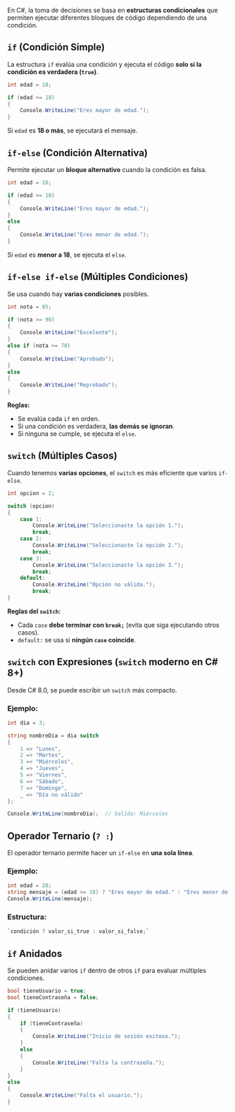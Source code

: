 En C#, la toma de decisiones se basa en **estructuras condicionales** que permiten ejecutar diferentes bloques de código dependiendo de una condición.

## `if` (Condición Simple)

La estructura `if` evalúa una condición y ejecuta el código **solo si la condición es verdadera (`true`)**.

```csharp
int edad = 18;

if (edad >= 18)
{
    Console.WriteLine("Eres mayor de edad.");
}
```

Si `edad` es **18 o más**, se ejecutará el mensaje.

## `if-else` (Condición Alternativa)

Permite ejecutar un **bloque alternativo** cuando la condición es falsa.

```csharp
int edad = 16;

if (edad >= 18)
{
    Console.WriteLine("Eres mayor de edad.");
}
else
{
    Console.WriteLine("Eres menor de edad.");
}
```

Si `edad` es **menor a 18**, se ejecuta el `else`.

## `if-else if-else` (Múltiples Condiciones)

Se usa cuando hay **varias condiciones** posibles.

```csharp
int nota = 85;

if (nota >= 90)
{
    Console.WriteLine("Excelente");
}
else if (nota >= 70)
{
    Console.WriteLine("Aprobado");
}
else
{
    Console.WriteLine("Reprobado");
}
```

**Reglas:**

- Se evalúa cada `if` en orden.
- Si una condición es verdadera, **las demás se ignoran**.
- Si ninguna se cumple, se ejecuta el `else`.

## `switch` (Múltiples Casos)

Cuando tenemos **varias opciones**, el `switch` es más eficiente que varios `if-else`.

```csharp
int opcion = 2;

switch (opcion)
{
    case 1:
        Console.WriteLine("Seleccionaste la opción 1.");
        break;
    case 2:
        Console.WriteLine("Seleccionaste la opción 2.");
        break;
    case 3:
        Console.WriteLine("Seleccionaste la opción 3.");
        break;
    default:
        Console.WriteLine("Opción no válida.");
        break;
}
```

**Reglas del `switch`:**

- Cada `case` **debe terminar con `break;`** (evita que siga ejecutando otros casos).
- `default:` se usa si **ningún `case` coincide**.

## `switch` con Expresiones (`switch` moderno en C# 8+)

Desde C# 8.0, se puede escribir un `switch` más compacto.

### Ejemplo:

```csharp
int dia = 3;

string nombreDia = dia switch
{
    1 => "Lunes",
    2 => "Martes",
    3 => "Miércoles",
    4 => "Jueves",
    5 => "Viernes",
    6 => "Sábado",
    7 => "Domingo",
    _ => "Día no válido"
};

Console.WriteLine(nombreDia);  // Salida: Miércoles
```

## Operador Ternario (`? :`)

El operador ternario permite hacer un `if-else` en **una sola línea**.

### Ejemplo:

```csharp
int edad = 20;
string mensaje = (edad >= 18) ? "Eres mayor de edad." : "Eres menor de edad.";
Console.WriteLine(mensaje);
```

### Estructura:

```csharp
`condición ? valor_si_true : valor_si_false;`
```

## `if` Anidados

Se pueden anidar varios `if` dentro de otros `if` para evaluar múltiples condiciones.

```csharp
bool tieneUsuario = true;
bool tieneContraseña = false;

if (tieneUsuario)
{
    if (tieneContraseña)
    {
        Console.WriteLine("Inicio de sesión exitoso.");
    }
    else
    {
        Console.WriteLine("Falta la contraseña.");
    }
}
else
{
    Console.WriteLine("Falta el usuario.");
}
```
